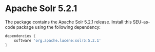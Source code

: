 # Apache Solr 5.2.1

The package contains the Apache Solr 5.2.1 release. Install this SEU-as-code package
using the following dependency:
```groovy
dependencies {
	software 'org.apache.lucene:solr5:5.2.1'
}
```
